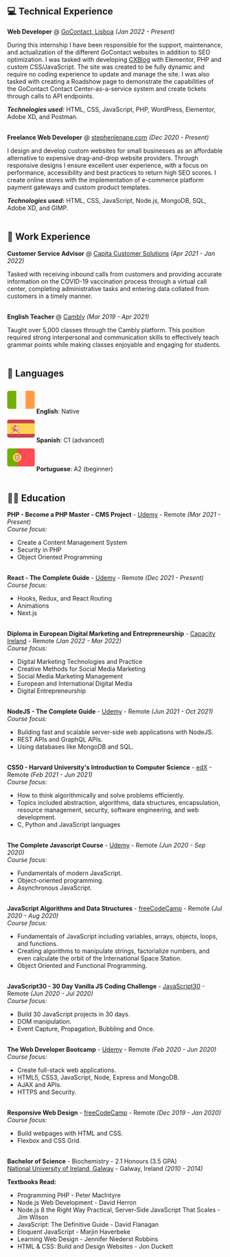 ## 💻 <span class="header_1">Technical Experience</span>

**Web Developer** @ [GoContact, Lisboa](https://www.gocontact.com/) _(Jan 2022 - Present)_ <br>

During this internship I have been responsible for the support, maintenance, and actualization of the different GoContact websites in addition to SEO optimization. I was tasked with developing [CXBlog](https://www.cxblog.com/) with Elementor, PHP and custom CSS/JavaScript. The site was created to be fully dynamic and require no coding experience to update and manage the site. I was also tasked with creating a Roadshow page to demonstrate the capabilities of the GoContact Contact Center-as-a-service system and create tickets through calls to API endpoints.

**_Technologies used:_** HTML, CSS, JavaScript, PHP, WordPress, Elementor, Adobe XD, and Postman.
<br><br>

**Freelance Web Developer** @ [stephenlenane.com](https://www.stephenlenane.com) _(Dec 2020 - Present)_ <br>

I design and develop custom websites for small businesses as an affordable alternative to expensive drag-and-drop website providers. Through responsive designs I ensure excellent user experience, with a focus on performance, accessibility and best practices to return high SEO scores. I create online stores with the implementation of e-commerce platform payment gateways and custom product templates. <br>

**_Technologies used:_** HTML, CSS, JavaScript, Node.js, MongoDB, SQL, Adobe XD, and GIMP.
<br><br>

## 💼 Work Experience

**Customer Service Advisor** @ [Capita Customer Solutions](https://www.capitacustomersolutions.ie/) _(Apr 2021 - Jan 2022)_ <br>

Tasked with receiving inbound calls from customers and providing accurate information on the COVID-19 vaccination process through a virtual call center, completing administrative tasks and entering data collated from customers in a timely manner.
<br><br>

**English Teacher** @ [Cambly](https://www.cambly.com/) _(Mar 2019 - Apr 2021)_ <br>

Taught over 5,000 classes through the Cambly platform. This position required strong interpersonal and communication skills to effectively teach grammar points while making classes enjoyable and engaging for students.
<br><br>

## 💬 Languages

<img class="language-flag" src="./assets/img/ireland.png"> **English**: Native <br>
<img class="language-flag" src="./assets/img/spain.png"> **Spanish**: C1 (advanced) <br>
<img class="language-flag" src="./assets/img/portugal.png"> **Portuguese**: A2 (beginner)
<br><br>

## 👨‍🎓 Education

**PHP - Become a PHP Master - CMS Project** - [Udemy](https://www.udemy.com/course/php-for-complete-beginners-includes-msql-object-oriented/) - Remote _(Mar 2021 - Present)_ <br>
_Course focus:_ <br>
- Create a Content Management System <br>
- Security in PHP <br>
- Object Oriented Programming  <br><br>

**React - The Complete Guide** - [Udemy](https://www.udemy.com/course/react-the-complete-guide-incl-redux/) - Remote _(Dec 2021 - Present)_ <br>
_Course focus:_ <br>
- Hooks, Redux, and React Routing <br>
- Animations <br>
- Next.js  <br><br>

**Diploma in European Digital Marketing and Entrepreneurship** - [Capacity Ireland](http://www.capacityireland.ie/digital-marketing) - Remote _(Jan 2022 - Mar 2022)_ <br>
_Course focus:_ <br>
- Digital Marketing Technologies and Practice  <br>
- Creative Methods for Social Media Marketing <br>
- Social Media Marketing Management <br>
- European and International Digital Media <br>
- Digital Entrepreneurship  <br><br>

**NodeJS - The Complete Guide** - [Udemy](https://www.udemy.com/course/nodejs-the-complete-guide/) - Remote _(Jun 2021 - Oct 2021)_ <br>
_Course focus:_ <br>
- Building fast and scalable server-side web applications with NodeJS. <br>
- REST APIs and GraphQL APIs. <br>
- Using databases like MongoDB and SQL. <br><br>

**CS50 - Harvard University's Introduction to Computer Science** - [edX](https://www.edx.org/course/introduction-computer-science-harvardx-cs50x) - Remote _(Feb 2021 - Jun 2021)_ <br>
_Course focus:_ <br>
- How to think algorithmically and solve problems efficiently. <br>
- Topics included abstraction, algorithms, data structures, encapsulation, resource management, security, software engineering, and web development. <br>
- C, Python and JavaScript languages <br><br>

**The Complete Javascript Course** - [Udemy](https://www.udemy.com/course/the-complete-javascript-course/) - Remote _(Jun 2020 - Sep 2020)_ <br>
_Course focus:_ <br>
- Fundamentals of modern JavaScript. <br>
- Object-oriented programming. <br>
- Asynchronous JavaScript. <br><br>

**JavaScript Algorithms and Data Structures** - [freeCodeCamp](https://www.freecodecamp.org/learn/javascript-algorithms-and-data-structures/  ) - Remote _(Jul 2020 - Aug 2020)_ <br>
_Course focus:_ <br>
- Fundamentals of JavaScript including variables, arrays, objects, loops, and functions. <br>
- Creating algorithms to manipulate strings, factorialize numbers, and even calculate the orbit of the International Space Station. <br>
- Object Oriented and Functional Programming. <br><br>

**JavaScript30 - 30 Day Vanilla JS Coding Challenge** - [JavaScript30](https://javascript30.com/) - Remote _(Jun 2020 - Jul 2020)_ <br>
_Course focus:_ <br>
- Build 30 JavaScript projects in 30 days. <br>
- DOM manipulation. <br>
- Event Capture, Propagation, Bubbling and Once. <br><br>

**The Web Developer Bootcamp** - [Udemy](https://www.udemy.com/course/the-web-developer-bootcamp/) - Remote _(Feb 2020 - Jun 2020)_ <br>
_Course focus:_ <br>
- Create full-stack web applications. <br>
- HTML5, CSS3, JavaScript, Node, Express and MongoDB. <br>
- AJAX and APIs. <br>
- HTTPS and Security. <br><br>

**Responsive Web Design** - [freeCodeCamp](https://www.freecodecamp.org/learn/responsive-web-design/) - Remote _(Dec 2019 - Jan 2020)_ <br>
_Course focus:_ <br>
- Build webpages with HTML and CSS. <br>
- Flexbox and CSS Grid. <br><br>

**Bachelor of Science** - Biochemistry - 2.1 Honours (3.5 GPA)<br>
[National University of Ireland, Galway](https://www.nuigalway.ie/) - Galway, Ireland _(2010 - 2014)_

**Textbooks Read:**
- Programming PHP - Peter MacIntyre <br>
- Node.js Web Development - David Herron <br>
- Node.js 8 the Right Way Practical, Server-Side JavaScript That Scales - Jim Wilson <br>
- JavaScript: The Definitive Guide - David Flanagan <br>
- Eloquent JavaScript - Marjin Haverbeke <br>
- Learning Web Design - Jennifer Niederst Robbins <br>
- HTML & CSS: Build and Design Websites - Jon Duckett <br>
